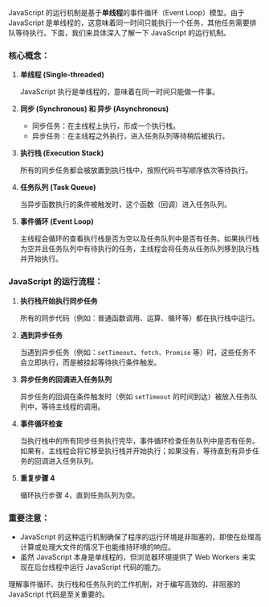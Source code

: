 JavaScript 的运行机制是基于**单线程**的事件循环（Event Loop）模型。由于 JavaScript 是单线程的，这意味着同一时间只能执行一个任务，其他任务需要排队等待执行。下面，我们来具体深入了解一下 JavaScript 的运行机制。

### 核心概念：

1. **单线程 (Single-threaded)**
   
   JavaScript 执行是单线程的，意味着在同一时间只能做一件事。

2. **同步 (Synchronous) 和 异步 (Asynchronous)**
   
   - 同步任务：在主线程上执行，形成一个执行栈。
   - 异步任务：在主线程之外执行，进入任务队列等待稍后被执行。

3. **执行栈 (Execution Stack)**
   
   所有的同步任务都会被放置到执行栈中，按照代码书写顺序依次等待执行。

4. **任务队列 (Task Queue)**
   
   当异步函数执行的条件被触发时，这个函数（回调）进入任务队列。

5. **事件循环 (Event Loop)**
   
   主线程会循环的查看执行栈是否为空以及任务队列中是否有任务。如果执行栈为空并且任务队列中有待执行的任务，主线程会将任务从任务队列移到执行栈并开始执行。

### JavaScript 的运行流程：

1. **执行栈开始执行同步任务**
   
   所有的同步代码（例如：普通函数调用、运算、循环等）都在执行栈中运行。

2. **遇到异步任务**

   当遇到异步任务（例如：`setTimeout`、`fetch`、`Promise` 等）时，这些任务不会立即执行，而是被挂起等待执行条件触发。

3. **异步任务的回调进入任务队列**

   异步任务的回调在条件触发时（例如 `setTimeout` 的时间到达）被放入任务队列中，等待主线程的调用。

4. **事件循环检查**
   
   当执行栈中的所有同步任务执行完毕，事件循环检查任务队列中是否有任务。如果有，主线程会将它移至执行栈并开始执行；如果没有，等待直到有异步任务的回调进入任务队列。

5. **重复步骤 4**

   循环执行步骤 4，直到任务队列为空。

### 重要注意：

- JavaScript 的这种运行机制确保了程序的运行环境是非阻塞的，即使在处理高计算或处理大文件的情况下也能维持环境的响应。
- 虽然 JavaScript 本身是单线程的，但浏览器环境提供了 Web Workers 来实现在后台线程中运行 JavaScript 代码的能力。

理解事件循环、执行栈和任务队列的工作机制，对于编写高效的、非阻塞的 JavaScript 代码是至关重要的。